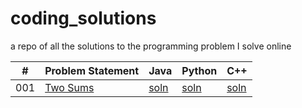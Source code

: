 # coding_solutions
a repo of all the solutions to the programming problem I solve online


| # | Problem Statement | Java | Python | C++ |
| --- | --- | --- | --- | ---- |
| 001 | [Two Sums](https://leetcode.com/problems/two-sum/) | [soln](java/prob1.java) | [soln](python3/prob1.py) | [soln](cpp/prob1.cpp) |
